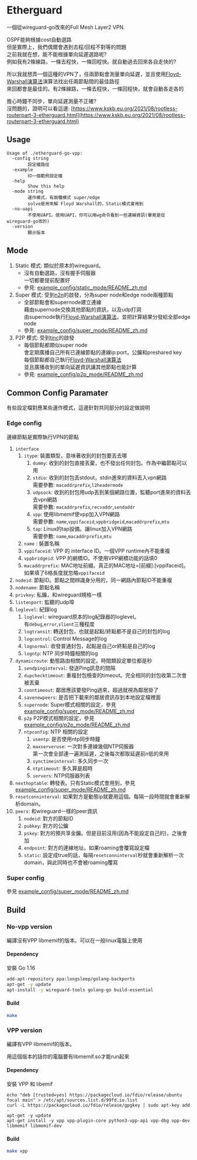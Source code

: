 
# Etherguard
一個從wireguard-go改來的Full Mesh Layer2 VPN.  

OSPF能夠根據cost自動選路  
但是實際上，我們偶爾會遇到去程/回程不對等的問題  
之前我就在想，能不能根據單向延遲選路呢?  
例如我有2條線路，一條去程快，一條回程快。就自動過去回來各自走快的?  

所以我就想弄一個這種的VPN了，任兩節點會測量單向延遲，並且使用[Floyd-Warshall演算法](https://zh.wikipedia.org/zh-tw/Floyd-Warshall算法)演算法找出任兩節點間的最佳路徑  
來回都會是最佳的。有2條線路，一條去程快，一條回程快，就會自動各走各的

擔心時鐘不同步，單向延遲測量不正確?  
沒問題的，證明可以看這邊: [https://www.kskb.eu.org/2021/08/rootless-routerpart-3-etherguard.html](https://www.kskb.eu.org/2021/08/rootless-routerpart-3-etherguard.html)

## Usage
```
Usage of ./etherguard-go-vpp:
  -config string
        設定檔路徑
  -example
        印一個範例設定檔
  -help
        Show this help
  -mode string
        運作模式，有兩種模式 super/edge
        solve是用來解 Floyd Warshall的，Static模式會用到
  -no-uapi
        不使用UAPI。使用UAPI，你可以用wg命令看到一些連線資訊(畢竟是從wireguard-go改的)
  -version
        顯示版本
```

## Mode

1. Static 模式: 類似於原本的wireguard。  
    *  沒有自動選路，沒有握手伺服器  
        一切都要提前配置好
    * 參見: [example_config/static_mode/README_zh.md](example_config/static_mode/README_zh.md)
2. Super 模式: 受到[n2n](https://github.com/ntop/n2n)的啟發，分為super node和edge node兩種節點  
    * 全部節點會和supernode建立連線  
      藉由supernode交換其他節點的資訊，以及udp打洞  
      由supernode執行[Floyd-Warshall演算法](https://zh.wikipedia.org/zh-tw/Floyd-Warshall算法)，並把計算結果分發給全部edge node
    * 參見: [example_config/super_mode/README_zh.md](example_config/super_mode/README_zh.md)
3. P2P 模式: 受到[tinc](https://github.com/gsliepen/tinc)的啟發
    * 每個節點都類似super node  
      會定期廣播自己所有已連線節點的連線ip:port，公鑰和preshared key  
      每個節點都自己執行[Floyd-Warshall演算法](https://zh.wikipedia.org/zh-tw/Floyd-Warshall算法)  
      並且廣播收到的單向延遲資訊讓其他節點也能計算
    * 參見: [example_config/p2p_mode/README_zh.md](example_config/p2p_mode/README_zh.md)
## Common Config Paramater
有些設定檔對應某些運作模式，這邊針對共同部分的設定做說明
### Edge config
邊緣節點是實際執行VPN的節點

1. `interface`
    1. `itype`: 裝置類型，意味著收到的封包要丟去哪
        1. `dummy`: 收到的封包直接丟棄，也不發出任何封包。作為中繼節點可以用
        2. `stdio`: 收到的封包丟stdout，stdin進來的資料丟入vpn網路  
           需要參數: `macaddrprefix`,`l2headermode`
        2. `udpsock`: 收到的封包用udp丟到某個網路位置，監聽port進來的資料丟去vpn網路  
           需要參數: `macaddrprefix`,`recvaddr`,`sendaddr`
        2. `vpp`: 使用libmemif使vpp加入VPN網路  
           需要參數: `name`,`vppifaceid`,`vppbridgeid`,`macaddrprefix`,`mtu`
        2. `tap`: Linux的tap設備。讓linux加入VPN網路  
           需要參數: `name`,`macaddrprefix`,`mtu`
    2. `name` : 裝置名稱
    3. `vppifaceid`: VPP 的 interface ID。一個VPP runtime內不能重複
    4. `vppbridgeid`: VPP 的網橋ID。不使用VPP網橋功能的話填0
    5. `macaddrprefix`: MAC地址前綴。真正的MAC地址=[前綴]:[vppifaceid]。如果填了6格長度就忽略`vppifaceid`
2. `nodeid`: 節點ID。節點之間辨識身分用的，同一網路內節點ID不能重複
3. `nodename`: 節點名稱
4. `privkey`: 私鑰，和wireguard規格一樣
5. `listenport`: 監聽的udp埠
6. `loglevel`: 紀錄log
    1. `loglevel`: wireguard原本的log紀錄器的loglevel。  
       有`debug`,`error`,`slient`三種程度
    2. `logtransit`: 轉送封包，也就是起點/終點都不是自己的封包的log
    3. `logcontrol`: Control Message的log
    4. `lognormal`: 收發普通封包，起點是自己or終點是自己的log
    5. `logntp`: NTP 同步時鐘相關的log
7. `dynamicroute`: 動態路由相關的設定。時間類設定單位都是秒
    1. `sendpinginterval`: 發送Ping訊息的間隔
    2. `dupchecktimeout`: 重複封包檢查的timeout。完全相同的封包收第二次會被丟棄
    3. `conntimeout`: 鄰居應該要發Ping過來，超過就視為鄰居掛了
    4. `savenewpeers`: 是否把下載來的鄰居資訊存到本地設定檔裡面
    5. `supernode`: Super模式相關的設定，參見[example_config/super_mode/README_zh.md](example_config/super_mode/README_zh.md)
    6. `p2p` P2P模式相關的設定，參見 [example_config/p2p_mode/README_zh.md](example_config/p2p_mode/README_zh.md)
    7. `ntpconfig`: NTP 相關的設定
        1. `usentp`: 是否使用ntp同步時鐘
        2. `maxserveruse`: 一次對多連線幾個NTP伺服器  
           第一次會全部連一遍測延遲，之後每次都取延遲前n低的來用
        3. `synctimeinterval`: 多久同步一次
        4. `ntptimeout`: 多久算是超時
        5. `servers`: NTP伺服器列表
8. `nexthoptable`: 轉發表。只有Static模式會用到，參見 [example_config/super_mode/README_zh.md](example_config/super_mode/README_zh.md)
9. `resetconninterval`: 如果對方是動態ip就要用這個。每隔一段時間就會重新解析domain。
10. `peers`: 和wireguard一樣的peer資訊
    1. `nodeid`: 對方的節點ID
    2. `pubkey`: 對方的公鑰
    3. `pskey`: 對方的預共享金鑰。但是目前沒用(因為不能設定自己的)，之後會加
    4. `endpoint`: 對方的連線地址。如果roaming會覆寫設定檔
    5. `static`: 設定成true的話，每隔`resetconninterval`秒就會重新解析一次domain，與此同時也不會被roaming覆寫

### Super config
  參見 [example_config/super_mode/README_zh.md](example_config/super_mode/README_zh.md)


## Build

### No-vpp version
編譯沒有VPP libmemif的版本。可以在一般linux電腦上使用

#### Dependency
安裝 Go 1.16
```bash
add-apt-repository ppa:longsleep/golang-backports
apt-get -y update
apt-install -y wireguard-tools golang-go build-essential
```
#### Build
```bash
make
```

### VPP version
編譯有VPP libmemif的版本。

用這個版本的話你的電腦要有libmemif.so才能run起來

#### Dependency

安裝 VPP 和 libemif
```
echo "deb [trusted=yes] https://packagecloud.io/fdio/release/ubuntu focal main" > /etc/apt/sources.list.d/99fd.io.list
curl -L https://packagecloud.io/fdio/release/gpgkey | sudo apt-key add -
apt-get -y update
apt-get install -y vpp vpp-plugin-core python3-vpp-api vpp-dbg vpp-dev libmemif libmemif-dev
```
#### Build
```bash
make vpp
```